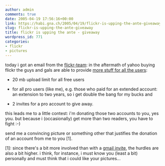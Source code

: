 ```yaml
---
author: admin
comments: true
date: 2005-04-19 17:56:16+00:00
link: https://habi.gna.ch/2005/04/19/flickr-is-upping-the-ante-giveaway/
slug: flickr-is-upping-the-ante-giveaway
title: flickr is upping the ante - giveaway
wordpress_id: 771
categories:
- flickr
- pictures
---
```



today i got an email from the [flickr-team](https://flickr.com/): in the aftermath of yahoo buying flickr the guys and gals are able to provide [more stuff for all the users](http://blog.flickr.com/flickrblog/2005/04/new_prices_free.html):



- 20 mb upload limit for all free users
  
- for all pro users (like me), e.g. those who paid for an extended account: an extension to two years, so i get double the bang for my bucks and
  
- 2 invites for a pro account to give away.



this leads me to a little contest: i'm donating those two accounts to you, yes you. but because i (occasionally) get more than two readers, you have to fight :-)
  
send me a convincing picture or something other that justifies the donation of an account from me to you [1].



[1]: since there's a bit more involved than with a [gmail invite](https://habi.gna.ch/blog/mt-search.cgi?IncludeBlogs=1&search=gmail), the hurdles are also a bit higher. i think, for instance, i must know you (least a bit) personally and must think that i could like your pictures...

